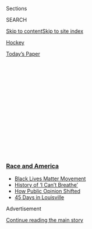 <div id="app">

<div>

<div>

<div>

<div class="NYTAppHideMasthead css-1q2w90k e1suatyy0">

<div class="section css-ui9rw0 e1suatyy2">

<div class="css-eph4ug er09x8g0">

<div class="css-6n7j50">

</div>

<span class="css-1dv1kvn">Sections</span>

<div class="css-10488qs">

<span class="css-1dv1kvn">SEARCH</span>

</div>

[Skip to content](#site-content)[Skip to site
index](#site-index)

</div>

<div id="masthead-section-label" class="css-1wr3we4 eaxe0e00">

[Hockey](https://www.nytimes3xbfgragh.onion/section/sports/hockey)

</div>

<div class="css-10698na e1huz5gh0">

</div>

</div>

<div id="masthead-bar-one" class="section hasLinks css-15hmgas e1csuq9d3">

<div class="css-uqyvli e1csuq9d0">

</div>

<div class="css-1uqjmks e1csuq9d1">

</div>

<div class="css-9e9ivx">

[](https://myaccount.nytimes3xbfgragh.onion/auth/login?response_type=cookie&client_id=vi)

</div>

<div class="css-1bvtpon e1csuq9d2">

[Today’s
Paper](https://www.nytimes3xbfgragh.onion/section/todayspaper)

</div>

</div>

</div>

</div>

<div data-aria-hidden="false">

<div id="site-content" data-role="main">

<div>

<div class="css-1aor85t" style="opacity:0.000000001;z-index:-1;visibility:hidden">

<div class="css-1hqnpie">

<div class="css-epjblv">

<span class="css-17xtcya">[Hockey](/section/sports/hockey)</span><span class="css-x15j1o">|</span><span class="css-fwqvlz">Hockey,
Rocked by Racist Acts, Embraces Black Lives Matter
Campaigns</span>

</div>

<div class="css-k008qs">

<div class="css-1iwv8en">

<span class="css-18z7m18"></span>

<div>

</div>

</div>

<span class="css-1n6z4y">https://nyti.ms/2DKW57Q</span>

<div class="css-1705lsu">

<div class="css-4xjgmj">

<div class="css-4skfbu" data-role="toolbar" data-aria-label="Social Media Share buttons, Save button, and Comments Panel with current comment count" data-testid="share-tools">

  - 
  - 
  - 
  - 
    
    <div class="css-6n7j50">
    
    </div>

  - 
  - 

</div>

</div>

</div>

</div>

</div>

</div>

<div class="css-13pd83m">

<div class="css-l9svim">

### [<span class="css-pa1jbp"><span class="css-1rxm0ex">Race and</span><span class="css-1rxm0ex"> America</span></span>](https://www.nytimes3xbfgragh.onion/news-event/george-floyd-protests-minneapolis-new-york-los-angeles?name=styln-george-floyd&region=TOP_BANNER&variant=undefined&block=storyline_menu_recirc&action=click&pgtype=Article&impression_id=434dc170-e38b-11ea-8c52-fd2265771867)

  - <span class="css-ousu42">[Black Lives Matter
    Movement](https://www.nytimes3xbfgragh.onion/interactive/2020/07/03/us/george-floyd-protests-crowd-size.html?name=styln-george-floyd&region=TOP_BANNER&variant=undefined&block=storyline_menu_recirc&action=click&pgtype=Article&impression_id=434de880-e38b-11ea-8c52-fd2265771867)</span>
  - <span class="css-ousu42">[History of ‘I Can’t
    Breathe’](https://www.nytimes3xbfgragh.onion/interactive/2020/06/28/us/i-cant-breathe-police-arrest.html?name=styln-george-floyd&region=TOP_BANNER&variant=undefined&block=storyline_menu_recirc&action=click&pgtype=Article&impression_id=434de881-e38b-11ea-8c52-fd2265771867)</span>
  - <span class="css-ousu42">[How Public Opinion
    Shifted](https://www.nytimes3xbfgragh.onion/interactive/2020/06/10/upshot/black-lives-matter-attitudes.html?name=styln-george-floyd&region=TOP_BANNER&variant=undefined&block=storyline_menu_recirc&action=click&pgtype=Article&impression_id=434de882-e38b-11ea-8c52-fd2265771867)</span>
  - <span class="css-ousu42">[45 Days in
    Louisville](https://www.nytimes3xbfgragh.onion/interactive/2020/07/16/us/black-lives-matter-protests-louisville-breonna-taylor.html?name=styln-george-floyd&region=TOP_BANNER&variant=undefined&block=storyline_menu_recirc&action=click&pgtype=Article&impression_id=434de883-e38b-11ea-8c52-fd2265771867)</span>

</div>

</div>

<div id="top-wrapper" class="css-1sy8kpn">

<div id="top-slug" class="css-l9onyx">

Advertisement

</div>

[Continue reading the main
story](#after-top)

<div class="ad top-wrapper" style="text-align:center;height:100%;display:block;min-height:250px">

<div id="top" class="place-ad" data-position="top" data-size-key="top">

</div>

</div>

<div id="after-top">

</div>

</div>

<div>

<div id="sponsor-wrapper" class="css-1hyfx7x">

<div id="sponsor-slug" class="css-19vbshk">

Supported by

</div>

[Continue reading the main
story](#after-sponsor)

<div id="sponsor" class="ad sponsor-wrapper" style="text-align:center;height:100%;display:block">

</div>

<div id="after-sponsor">

</div>

</div>

<div class="css-186x18t">

</div>

<div class="css-1vkm6nb ehdk2mb0">

# Hockey, Rocked by Racist Acts, Embraces Black Lives Matter Campaigns

</div>

To a degree not seen before, players are kneeling for the United States
national anthem and speaking out publicly on fighting racism, with
backing from the National Hockey League.

<div class="css-79elbk" data-testid="photoviewer-wrapper">

<div class="css-z3e15g" data-testid="photoviewer-wrapper-hidden">

</div>

<div class="css-1a48zt4 ehw59r15" data-testid="photoviewer-children">

![<span class="css-16f3y1r e13ogyst0" data-aria-hidden="true">Matt Dumba
of the Minnesota Wild took a knee during the United States national
anthem flanked by the Oilers’ Darnell Nurse, right, and the Blackhawks’
Malcolm Subban before an N.H.L. playoff game in Edmonton, Alberta, on
Aug.
1.</span><span class="css-cnj6d5 e1z0qqy90" itemprop="copyrightHolder"><span class="css-1ly73wi e1tej78p0">Credit...</span><span><span>Jason
Franson/The Canadian Press, via Associated
Press</span></span></span>](https://static01.graylady3jvrrxbe.onion/images/2020/08/10/sports/10nhl-blm-print/merlin_175211517_4139799c-59b9-4846-8db1-1fef12d256ad-articleLarge.jpg?quality=75&auto=webp&disable=upscale)

</div>

</div>

<div class="css-18e8msd">

<div class="css-vp77d3 epjyd6m0">

<div class="css-1baulvz">

By <span class="css-1baulvz last-byline" itemprop="name">Morgan
Campbell</span>

</div>

</div>

  - 
    
    <div class="css-ld3wwf e16638kd2">
    
    Published Aug. 10, 2020Updated Aug. 11,
    2020
    
    </div>

  - 
    
    <div class="css-4xjgmj">
    
    <div class="css-pvvomx" data-role="toolbar" data-aria-label="Social Media Share buttons, Save button, and Comments Panel with current comment count" data-testid="share-tools">
    
      - 
      - 
      - 
      - 
        
        <div class="css-6n7j50">
        
        </div>
    
      - 
      - 
    
    </div>
    
    </div>

</div>

</div>

<div class="section meteredContent css-1r7ky0e" name="articleBody" itemprop="articleBody">

<div class="css-1fanzo5 StoryBodyCompanionColumn">

<div class="css-53u6y8">

Minnesota Wild forward Matt Dumba walked to center ice before an N.H.L.
game this month and addressed the television audience, not about the
game but the need for the sport to fight racism.

“The world woke up to the existence of systematic racism and how deeply
rooted it is,” Dumba said during a speech before two other teams, the
Chicago Blackhawks and the Edmonton Oilers, took to the ice.

That he spoke with the N.H.L.’s endorsement and while holding a
microphone bearing its logo made the gesture all the more significant
for a sport still grappling with high-profile racist incidents and the
perception that people of color — Dumba is half Filipino — [aren’t
welcome](https://www.nytimes3xbfgragh.onion/2020/04/17/sports/hockey/rangers-kandre-miller-zoom-racism.html?action=click&module=RelatedLinks&pgtype=Article).

More than two months after the killing of George Floyd and the protest
movement it has engendered, the N.H.L. has begun a high-profile effort
to make anti-racism part of its identity and, according to the N.H.L.
executive Kim Davis, part of a strategy to appeal to a younger, more
racially diverse audience.

</div>

</div>

<div class="css-1fanzo5 StoryBodyCompanionColumn">

<div class="css-53u6y8">

“It’s a small shift, but a big shift,” said Davis, the league’s
executive vice president for social impact, who added that she wants
“people to understand that doing the right thing is also right for the
business.”

That has meant scenes and gestures at games once thought unthinkable.

When he finished speaking and “The Star-Spangled Banner” began, Dumba
knelt and bowed his head. He wore a hoodie that read, “Hockey Diversity
Alliance,” the name of a [new
initiative](https://www.nytimes3xbfgragh.onion/2020/06/08/sports/hockey/nhl-hockey-diversity-alliance.html)
begun by players to combat racism in the sport.

Chicago goaltender Malcolm Subban, who is Black, stood next to Dumba and
laid a hand on his right shoulder. Edmonton forward Darnell Nurse, who
is Black, did the same on Dumba’s left as the anthem played and slogans
like “End Racism” and “\#WeSkateForBLACKLIVES” appeared on enormous
video screens above their heads.

A handful of other players have demonstrated during anthems before
postseason qualifying games. Vegas Golden Knights and Dallas Stars
players knelt last Monday. Dumba raised a fist during the United States
national anthem before the Wild played the Vancouver Canucks on Aug. 2.

The hockey world has been roiled by acts of bigotry.

In April, a group Zoom chat organized by the Rangers to introduce fans
to the prospect K’Andre Miller was derailed by hackers [hurling racist
slurs at
him](https://www.nytimes3xbfgragh.onion/2020/04/03/sports/hockey/03rangers-racism-kandre-miller.html).
Three months earlier, the American Hockey League suspended Brandon
Manning of the Bakersfield Condors for using racist insults against
Bokondji Imama of the Ontario Reign.

</div>

</div>

<div class="css-1fanzo5 StoryBodyCompanionColumn">

<div class="css-53u6y8">

Late in 2019, the former N.H.L. player Akim Aliu [went
public](https://www.nytimes3xbfgragh.onion/2020/05/23/sports/hockey/akim-aliu-nhl-racism.html?action=click&module=RelatedLinks&pgtype=Article)with
a series of racist incidents — including a minor league staff member
donning blackface to mock him, and a coach using a racial slur — he
believes helped short-circuit his career. Aliu’s first revelations came
three weeks after the veteran Canadian hockey commentator Don Cherry was
[forced to leave his widely watched “Coach’s Corner”
segment](https://www.nytimes3xbfgragh.onion/2019/11/11/sports/don-cherry.html)
on the Sportsnet hockey broadcast after an on-air rant against
immigrants.

Aliu also went public less than two weeks after the Toronto Maple Leafs
fired Mike Babcock as coach amid allegations that he fostered a toxic,
bullying workplace. That timing, said Damon Kwame Mason, who produced
and directed a documentary on race and hockey, pushed mainstream hockey
media to report more about racism and helped set the stage for the
N.H.L.’s anti-racism steps this summer.

In June, Aliu joined with six other current and former N.H.L. players to
form the [Hockey Diversity
Alliance](https://www.nytimes3xbfgragh.onion/2020/06/08/sports/hockey/nhl-hockey-diversity-alliance.html),
which will focus on youth and community engagement to carry out its
mission. In July, a range of professional [athletes
appeared](https://twitter.com/TheOfficialHDA/status/1288914481456664576?s=20)
in a public service announcement for the group calling for an end to
racism in hockey and in society.

“It says to me that we’re moving forward,” said Mason, director of “Soul
on Ice,” the 2016 documentary on pro hockey’s Black history. “It’s
almost like the old guard was being told, ‘Pack your bags.’”

Davis acknowledged that the protest movement in the United States made
the league’s anti-racism action more urgent. But she emphasized that she
has been helping the league develop a comprehensive diversity and
inclusion strategy since she was hired in November 2017.

The N.H.L. remains the only major North American sports league not to
volunteer for an audit by [the Institute for Diversity and Ethics in
Sport](https://www.tidesport.org/), which publishes widely read reports
on race, gender and hiring in sports and the sports media industry.
Davis said the league would work with the institute to establish
baseline diversity statistics, and then set hiring targets.

In the meantime, Davis pointed to pregame demonstrations and the roughly
140 players who have posted on social media in support of the league’s
anti-racism message as proo f that the sport’s culture can change.

</div>

</div>

<div class="css-1fanzo5 StoryBodyCompanionColumn">

<div class="css-53u6y8">

“It’s our responsibility to set the tone for the sport regarding
racism,” Davis said, adding, “A measure of our success is going to be
the continued activism of our players.”

Before an exhibition game last month against the Arizona Coyotes,
members of the Golden Knights linked arms in solidarity, at the
suggestion of forward Ryan Reaves.

“For a lot of guys, kneeling isn’t the way they want to show support,”
Reaves said. “This was the best way to be able to include everybody in
it.”

Before the Golden Knights played the Stars last Monday, four players
knelt for the anthem — Reaves and Robin Lehner from Vegas, along with
Tyler Seguin and Jason Dickinson from Dallas.

Before the Aug. 2 game between Vancouver and Minnesota, the Canucks
posted to their Instagram and Twitter accounts a meme of a Venn diagram
comparing the two cities. The circles overlapped at four phrases,
including “Yet to hoist the cup” and “Justice for George Floyd.” Twitter
users quickly criticized the team for its flippant inclusion of a racial
flash point in a pregame social media marketing message.

Yet Mason, who hosts the N.H.L.’s Soul on Ice podcast, was not taken
aback. He said people like those on the Canucks’ social media staff were
not yet fluent in the language of racial justice, but he said he hoped
teams would take their fight against racism beyond social media.

“It’s not about symbols and messaging,” he said. “If I don’t see some
action in the next little while, stop with the hashtags.”

Carol Schram contributed reporting.

</div>

</div>

<div>

</div>

</div>

<div>

</div>

<div>

</div>

<div>

</div>

<div>

<div id="bottom-wrapper" class="css-1ede5it">

<div id="bottom-slug" class="css-l9onyx">

Advertisement

</div>

[Continue reading the main
story](#after-bottom)

<div id="bottom" class="ad bottom-wrapper" style="text-align:center;height:100%;display:block;min-height:90px">

</div>

<div id="after-bottom">

</div>

</div>

</div>

</div>

</div>

## Site Index

<div>

</div>

## Site Information Navigation

  - [© <span>2020</span> <span>The New York Times
    Company</span>](https://help.nytimes3xbfgragh.onion/hc/en-us/articles/115014792127-Copyright-notice)

<!-- end list -->

  - [NYTCo](https://www.nytco.com/)
  - [Contact
    Us](https://help.nytimes3xbfgragh.onion/hc/en-us/articles/115015385887-Contact-Us)
  - [Work with us](https://www.nytco.com/careers/)
  - [Advertise](https://nytmediakit.com/)
  - [T Brand Studio](http://www.tbrandstudio.com/)
  - [Your Ad
    Choices](https://www.nytimes3xbfgragh.onion/privacy/cookie-policy#how-do-i-manage-trackers)
  - [Privacy](https://www.nytimes3xbfgragh.onion/privacy)
  - [Terms of
    Service](https://help.nytimes3xbfgragh.onion/hc/en-us/articles/115014893428-Terms-of-service)
  - [Terms of
    Sale](https://help.nytimes3xbfgragh.onion/hc/en-us/articles/115014893968-Terms-of-sale)
  - [Site
    Map](https://spiderbites.nytimes3xbfgragh.onion)
  - [Help](https://help.nytimes3xbfgragh.onion/hc/en-us)
  - [Subscriptions](https://www.nytimes3xbfgragh.onion/subscription?campaignId=37WXW)

</div>

</div>

</div>

</div>
